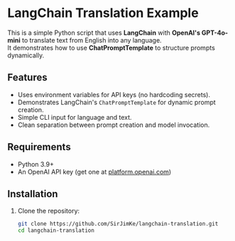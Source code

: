 # LangChain Translation Example

This is a simple Python script that uses **LangChain** with **OpenAI's GPT-4o-mini** to translate text from English into any language.  
It demonstrates how to use **ChatPromptTemplate** to structure prompts dynamically.

## Features
- Uses environment variables for API keys (no hardcoding secrets).
- Demonstrates LangChain's `ChatPromptTemplate` for dynamic prompt creation.
- Simple CLI input for language and text.
- Clean separation between prompt creation and model invocation.

## Requirements
- Python 3.9+
- An OpenAI API key (get one at [platform.openai.com](https://platform.openai.com/))

## Installation

1. Clone the repository:
   ```bash
   git clone https://github.com/SirJimKe/langchain-translation.git
   cd langchain-translation
